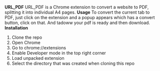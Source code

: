 **URL_PDF**
URL_PDF is a Chrome extension to convert a website to PDF, splitting it into individual A4 pages.
**Usage**
To convert the current tab to PDF, just click on the extension and a popup appears which has a convert button, click on that. And tadoww your pdf is ready and then download.
**Installation**
1. Clone the repo
2. Open Chrome
3. Go to chrome://extensions
4. Enable Developer mode in the top right corner
5. Load unpacked extension
6. Select the directory that was created when cloning this repo
